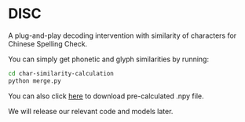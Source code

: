 # DISC
A plug-and-play decoding intervention with similarity of characters for Chinese Spelling Check.

You can simply get phonetic and glyph similarities by running:
```bash
cd char-similarity-calculation
python merge.py
```

You can also click [here]([https://arxiv.org/pdf/2210.12484](https://drive.google.com/drive/folders/1n29WeTU_3Rnu6T0rr8Vnro3UisoNsjWr?usp=drive_link)) to download pre-calculated .npy file.

We will release our relevant code and models later.
